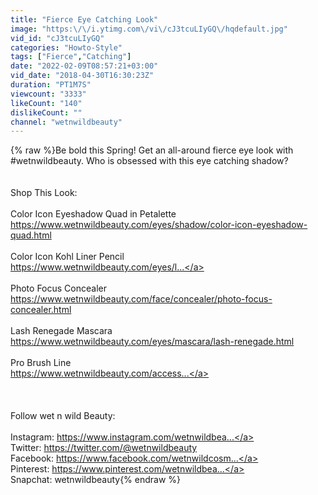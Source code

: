 ```yaml
---
title: "Fierce Eye Catching Look"
image: "https:\/\/i.ytimg.com\/vi\/cJ3tcuLIyGQ\/hqdefault.jpg"
vid_id: "cJ3tcuLIyGQ"
categories: "Howto-Style"
tags: ["Fierce","Catching"]
date: "2022-02-09T08:57:21+03:00"
vid_date: "2018-04-30T16:30:23Z"
duration: "PT1M7S"
viewcount: "3333"
likeCount: "140"
dislikeCount: ""
channel: "wetnwildbeauty"
---
```

{% raw %}Be bold this Spring! Get an all-around fierce eye look with #wetnwildbeauty. Who is obsessed with this eye catching shadow?<br /><br /><br />Shop This Look:<br /><br />Color Icon Eyeshadow Quad in Petalette<br /><a rel="nofollow" target="blank" href="https://www.wetnwildbeauty.com/eyes/shadow/color-icon-eyeshadow-quad.html">https://www.wetnwildbeauty.com/eyes/shadow/color-icon-eyeshadow-quad.html</a><br /><br />Color Icon Kohl Liner Pencil<br /><a rel="nofollow" target="blank" href="https://www.wetnwildbeauty.com/eyes/l...">https://www.wetnwildbeauty.com/eyes/l...</a><br /><br />Photo Focus Concealer<br /><a rel="nofollow" target="blank" href="https://www.wetnwildbeauty.com/face/concealer/photo-focus-concealer.html">https://www.wetnwildbeauty.com/face/concealer/photo-focus-concealer.html</a><br /><br />Lash Renegade Mascara<br /><a rel="nofollow" target="blank" href="https://www.wetnwildbeauty.com/eyes/mascara/lash-renegade.html">https://www.wetnwildbeauty.com/eyes/mascara/lash-renegade.html</a><br /><br />Pro Brush Line <br /><a rel="nofollow" target="blank" href="https://www.wetnwildbeauty.com/access...">https://www.wetnwildbeauty.com/access...</a><br /><br /><br /><br />Follow wet n wild Beauty:<br /><br />Instagram: <a rel="nofollow" target="blank" href="https://www.instagram.com/wetnwildbea...">https://www.instagram.com/wetnwildbea...</a> <br />Twitter: <a rel="nofollow" target="blank" href="https://twitter.com/@wetnwildbeauty">https://twitter.com/@wetnwildbeauty</a><br />Facebook: <a rel="nofollow" target="blank" href="https://www.facebook.com/wetnwildcosm...">https://www.facebook.com/wetnwildcosm...</a> <br />Pinterest: <a rel="nofollow" target="blank" href="https://www.pinterest.com/wetnwildbea...">https://www.pinterest.com/wetnwildbea...</a> <br />Snapchat: wetnwildbeauty{% endraw %}
